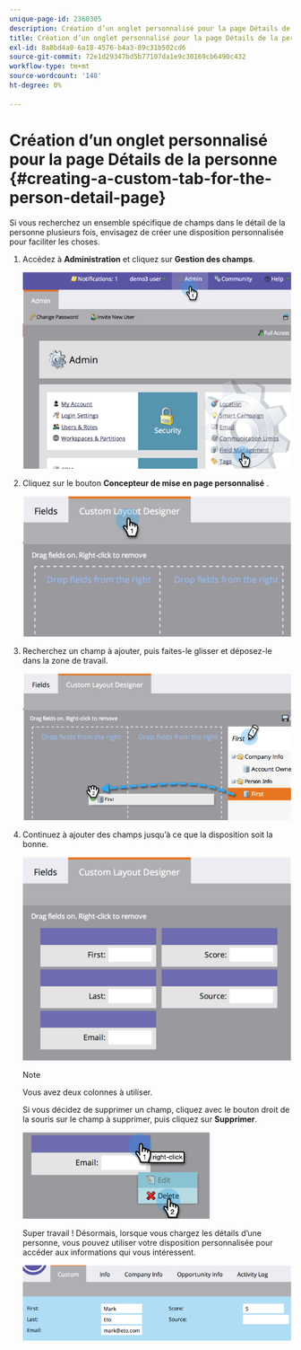 ```yaml
---
unique-page-id: 2360305
description: Création d’un onglet personnalisé pour la page Détails de la personne - Documents Marketo - Documentation du produit
title: Création d’un onglet personnalisé pour la page Détails de la personne
exl-id: 8a8bd4a0-6a18-4576-b4a3-89c31b502cd6
source-git-commit: 72e1d29347bd5b77107da1e9c30169cb6490c432
workflow-type: tm+mt
source-wordcount: '148'
ht-degree: 0%

---
```


# Création d’un onglet personnalisé pour la page Détails de la personne {#creating-a-custom-tab-for-the-person-detail-page}

Si vous recherchez un ensemble spécifique de champs dans le détail de la personne plusieurs fois, envisagez de créer une disposition personnalisée pour faciliter les choses.

1. Accédez à **Administration** et cliquez sur **Gestion des champs**.

   ![](assets/image2014-9-16-16-3a41-3a41.png)

1. Cliquez sur le bouton **Concepteur de mise en page personnalisé** .

   ![](assets/image2014-9-16-16-3a41-3a55.png)

1. Recherchez un champ à ajouter, puis faites-le glisser et déposez-le dans la zone de travail.

   ![](assets/three-1.png)

1. Continuez à ajouter des champs jusqu’à ce que la disposition soit la bonne.

   ![](assets/image2014-9-16-16-3a42-3a25.png)

   >[!NOTE]
   >
   >Vous avez deux colonnes à utiliser.

   Si vous décidez de supprimer un champ, cliquez avec le bouton droit de la souris sur le champ à supprimer, puis cliquez sur **Supprimer**.

   ![](assets/image2014-9-16-16-3a43-3a56.png)

   Super travail ! Désormais, lorsque vous chargez les détails d’une personne, vous pouvez utiliser votre disposition personnalisée pour accéder aux informations qui vous intéressent.

   ![](assets/six-1.png)
